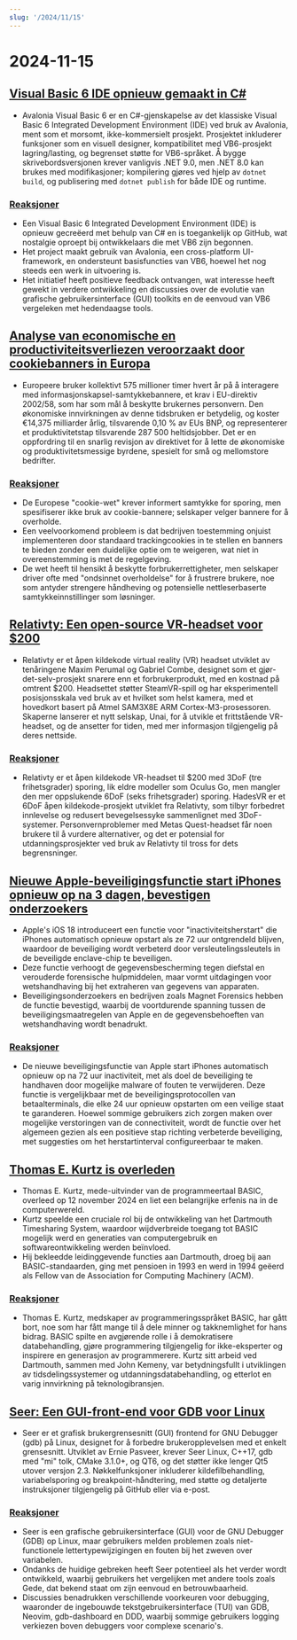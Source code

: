 ```yaml
---
slug: '/2024/11/15'
---
```


# 2024-11-15

## [Visual Basic 6 IDE opnieuw gemaakt in C#](https://github.com/BAndysc/AvaloniaVisualBasic6)

- Avalonia Visual Basic 6 er en C#-gjenskapelse av det klassiske Visual Basic 6 Integrated Development Environment (IDE) ved bruk av Avalonia, ment som et morsomt, ikke-kommersielt prosjekt. Prosjektet inkluderer funksjoner som en visuell designer, kompatibilitet med VB6-prosjekt lagring/lasting, og begrenset støtte for VB6-språket. Å bygge skrivebordsversjonen krever vanligvis .NET 9.0, men .NET 8.0 kan brukes med modifikasjoner; kompilering gjøres ved hjelp av `dotnet build`, og publisering med `dotnet publish` for både IDE og runtime.

### [Reaksjoner](https://news.ycombinator.com/item?id=42141587)

- Een Visual Basic 6 Integrated Development Environment (IDE) is opnieuw gecreëerd met behulp van C# en is toegankelijk op GitHub, wat nostalgie oproept bij ontwikkelaars die met VB6 zijn begonnen.
- Het project maakt gebruik van Avalonia, een cross-platform UI-framework, en ondersteunt basisfuncties van VB6, hoewel het nog steeds een werk in uitvoering is.
- Het initiatief heeft positieve feedback ontvangen, wat interesse heeft gewekt in verdere ontwikkeling en discussies over de evolutie van grafische gebruikersinterface (GUI) toolkits en de eenvoud van VB6 vergeleken met hedendaagse tools.

## [Analyse van economische en productiviteitsverliezen veroorzaakt door cookiebanners in Europa](https://legiscope.com/blog/hidden-productivity-drain-cookie-banners.html)

- Europeere bruker kollektivt 575 millioner timer hvert år på å interagere med informasjonskapsel-samtykkebannere, et krav i EU-direktiv 2002/58, som har som mål å beskytte brukernes personvern. Den økonomiske innvirkningen av denne tidsbruken er betydelig, og koster €14,375 milliarder årlig, tilsvarende 0,10 % av EUs BNP, og representerer et produktivitetstap tilsvarende 287 500 heltidsjobber. Det er en oppfordring til en snarlig revisjon av direktivet for å lette de økonomiske og produktivitetsmessige byrdene, spesielt for små og mellomstore bedrifter.

### [Reaksjoner](https://news.ycombinator.com/item?id=42141843)

- De Europese "cookie-wet" krever informert samtykke for sporing, men spesifiserer ikke bruk av cookie-bannere; selskaper velger bannere for å overholde.
- Een veelvoorkomend probleem is dat bedrijven toestemming onjuist implementeren door standaard trackingcookies in te stellen en banners te bieden zonder een duidelijke optie om te weigeren, wat niet in overeenstemming is met de regelgeving.
- De wet heeft til hensikt å beskytte forbrukerrettigheter, men selskaper driver ofte med "ondsinnet overholdelse" for å frustrere brukere, noe som antyder strengere håndheving og potensielle nettleserbaserte samtykkeinnstillinger som løsninger.

## [Relativty: Een open-source VR-headset voor $200](https://www.relativty.com/)

- Relativty er et åpen kildekode virtual reality (VR) headset utviklet av tenåringene Maxim Perumal og Gabriel Combe, designet som et gjør-det-selv-prosjekt snarere enn et forbrukerprodukt, med en kostnad på omtrent $200. Headsettet støtter SteamVR-spill og har eksperimentell posisjonsskala ved bruk av et hvilket som helst kamera, med et hovedkort basert på Atmel SAM3X8E ARM Cortex-M3-prosessoren. Skaperne lanserer et nytt selskap, Unai, for å utvikle et frittstående VR-headset, og de ansetter for tiden, med mer informasjon tilgjengelig på deres nettside.

### [Reaksjoner](https://news.ycombinator.com/item?id=42143269)

- Relativty er et åpen kildekode VR-headset til $200 med 3DoF (tre frihetsgrader) sporing, lik eldre modeller som Oculus Go, men mangler den mer oppslukende 6DoF (seks frihetsgrader) sporing. HadesVR er et 6DoF åpen kildekode-prosjekt utviklet fra Relativty, som tilbyr forbedret innlevelse og redusert bevegelsessyke sammenlignet med 3DoF-systemer. Personvernproblemer med Metas Quest-headset får noen brukere til å vurdere alternativer, og det er potensial for utdanningsprosjekter ved bruk av Relativty til tross for dets begrensninger.

## [Nieuwe Apple-beveiligingsfunctie start iPhones opnieuw op na 3 dagen, bevestigen onderzoekers](https://techcrunch.com/2024/11/14/new-apple-security-feature-reboots-iphones-after-3-days-researchers-confirm/)

- Apple's iOS 18 introduceert een functie voor "inactiviteitsherstart" die iPhones automatisch opnieuw opstart als ze 72 uur ontgrendeld blijven, waardoor de beveiliging wordt verbeterd door versleutelingssleutels in de beveiligde enclave-chip te beveiligen.
- Deze functie verhoogt de gegevensbescherming tegen diefstal en verouderde forensische hulpmiddelen, maar vormt uitdagingen voor wetshandhaving bij het extraheren van gegevens van apparaten.
- Beveiligingsonderzoekers en bedrijven zoals Magnet Forensics hebben de functie bevestigd, waarbij de voortdurende spanning tussen de beveiligingsmaatregelen van Apple en de gegevensbehoeften van wetshandhaving wordt benadrukt.

### [Reaksjoner](https://news.ycombinator.com/item?id=42143265)

- De nieuwe beveiligingsfunctie van Apple start iPhones automatisch opnieuw op na 72 uur inactiviteit, met als doel de beveiliging te handhaven door mogelijke malware of fouten te verwijderen. Deze functie is vergelijkbaar met de beveiligingsprotocollen van betaalterminals, die elke 24 uur opnieuw opstarten om een veilige staat te garanderen. Hoewel sommige gebruikers zich zorgen maken over mogelijke verstoringen van de connectiviteit, wordt de functie over het algemeen gezien als een positieve stap richting verbeterde beveiliging, met suggesties om het herstartinterval configureerbaar te maken.

## [Thomas E. Kurtz is overleden](https://computerhistory.org/blog/in-memoriam-thomas-e-kurtz-1928-2024/)

- Thomas E. Kurtz, mede-uitvinder van de programmeertaal BASIC, overleed op 12 november 2024 en liet een belangrijke erfenis na in de computerwereld.
- Kurtz speelde een cruciale rol bij de ontwikkeling van het Dartmouth Timesharing System, waardoor wijdverbreide toegang tot BASIC mogelijk werd en generaties van computergebruik en softwareontwikkeling werden beïnvloed.
- Hij bekleedde leidinggevende functies aan Dartmouth, droeg bij aan BASIC-standaarden, ging met pensioen in 1993 en werd in 1994 geëerd als Fellow van de Association for Computing Machinery (ACM).

### [Reaksjoner](https://news.ycombinator.com/item?id=42141761)

- Thomas E. Kurtz, medskaper av programmeringsspråket BASIC, har gått bort, noe som har fått mange til å dele minner og takknemlighet for hans bidrag. BASIC spilte en avgjørende rolle i å demokratisere databehandling, gjøre programmering tilgjengelig for ikke-eksperter og inspirere en generasjon av programmerere. Kurtz sitt arbeid ved Dartmouth, sammen med John Kemeny, var betydningsfullt i utviklingen av tidsdelingssystemer og utdanningsdatabehandling, og etterlot en varig innvirkning på teknologibransjen.

## [Seer: Een GUI-front-end voor GDB voor Linux](https://github.com/epasveer/seer)

- Seer er et grafisk brukergrensesnitt (GUI) frontend for GNU Debugger (gdb) på Linux, designet for å forbedre brukeropplevelsen med et enkelt grensesnitt. Utviklet av Ernie Pasveer, krever Seer Linux, C++17, gdb med "mi" tolk, CMake 3.1.0+, og QT6, og det støtter ikke lenger Qt5 utover versjon 2.3. Nøkkelfunksjoner inkluderer kildefilbehandling, variabelsporing og breakpoint-håndtering, med støtte og detaljerte instruksjoner tilgjengelig på GitHub eller via e-post.

### [Reaksjoner](https://news.ycombinator.com/item?id=42146338)

- Seer is een grafische gebruikersinterface (GUI) voor de GNU Debugger (GDB) op Linux, maar gebruikers melden problemen zoals niet-functionele lettertypewijzigingen en fouten bij het zweven over variabelen.
- Ondanks de huidige gebreken heeft Seer potentieel als het verder wordt ontwikkeld, waarbij gebruikers het vergelijken met andere tools zoals Gede, dat bekend staat om zijn eenvoud en betrouwbaarheid.
- Discussies benadrukken verschillende voorkeuren voor debugging, waaronder de ingebouwde tekstgebruikersinterface (TUI) van GDB, Neovim, gdb-dashboard en DDD, waarbij sommige gebruikers logging verkiezen boven debuggers voor complexe scenario's.

<head>
  <meta property="og:title" content="Visual Basic 6 IDE opnieuw gemaakt in C#" />
  <meta property="og:type" content="website" />
  <meta property="og:image" content="https://og.cho.sh/api/og/?title=Visual%20Basic%206%20IDE%20opnieuw%20gemaakt%20in%20C%23&subheading=fredag%2015.%20november%202024%3A%20Sammendrag%20av%20Hacker%20News" />
</head>
